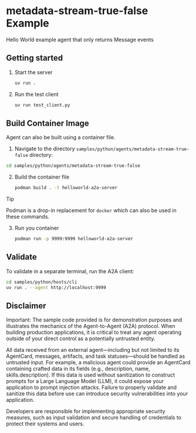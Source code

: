 # metadata-stream-true-false Example

Hello World example agent that only returns Message events

## Getting started

1. Start the server

    ```bash
    uv run .
    ```

2. Run the test client

    ```bash
    uv run test_client.py
    ```

## Build Container Image

Agent can also be built using a container file.

1. Navigate to the directory `samples/python/agents/metadata-stream-true-false` directory:

```bash
cd samples/python/agents/metadata-stream-true-false
```

2. Build the container file

    ```bash
    podman build . -t helloworld-a2a-server
    ```

> [!Tip]  
> Podman is a drop-in replacement for `docker` which can also be used in these commands.

3. Run you container

    ```bash
    podman run -p 9999:9999 helloworld-a2a-server
    ```

## Validate

To validate in a separate terminal, run the A2A client:

```bash
cd samples/python/hosts/cli
uv run . --agent http://localhost:9999
```

## Disclaimer

Important: The sample code provided is for demonstration purposes and illustrates the mechanics of the Agent-to-Agent (A2A) protocol. When building production applications, it is critical to treat any agent operating outside of your direct control as a potentially untrusted entity.

All data received from an external agent—including but not limited to its AgentCard, messages, artifacts, and task statuses—should be handled as untrusted input. For example, a malicious agent could provide an AgentCard containing crafted data in its fields (e.g., description, name, skills.description). If this data is used without sanitization to construct prompts for a Large Language Model (LLM), it could expose your application to prompt injection attacks. Failure to properly validate and sanitize this data before use can introduce security vulnerabilities into your application.

Developers are responsible for implementing appropriate security measures, such as input validation and secure handling of credentials to protect their systems and users.
